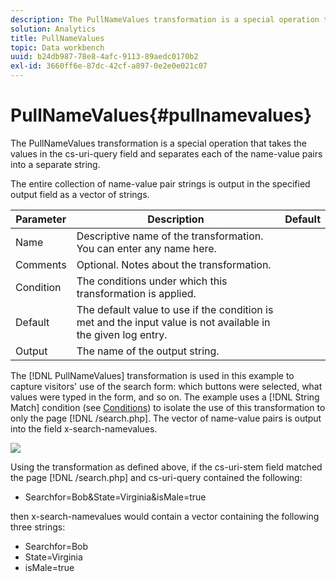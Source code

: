 ```yaml
---
description: The PullNameValues transformation is a special operation that takes the values in the cs-uri-query field and separates each of the name-value pairs into a separate string.
solution: Analytics
title: PullNameValues
topic: Data workbench
uuid: b24db987-78e8-4afc-9113-89aedc0170b2
exl-id: 3660ff6e-87dc-42cf-a897-0e2e0e021c07
---
```

# PullNameValues{#pullnamevalues}

The PullNameValues transformation is a special operation that takes the values in the cs-uri-query field and separates each of the name-value pairs into a separate string.

 The entire collection of name-value pair strings is output in the specified output field as a vector of strings.

|  Parameter  | Description  | Default  |
|---|---|---|
|  Name  | Descriptive name of the transformation. You can enter any name here.  |  |
|  Comments  | Optional. Notes about the transformation.  |  |
|  Condition  | The conditions under which this transformation is applied.  |  |
|  Default  | The default value to use if the condition is met and the input value is not available in the given log entry.  |  |
|  Output  | The name of the output string.  |  |

The [!DNL PullNameValues] transformation is used in this example to capture visitors' use of the search form: which buttons were selected, what values were typed in the form, and so on. The example uses a [!DNL String Match] condition (see [Conditions](../../../../../home/c-dataset-const-proc/c-conditions/c-abt-cond.md)) to isolate the use of this transformation to only the page [!DNL /search.php]. The vector of name-value pairs is output into the field x-search-namevalues.

![](assets/cfg_TransformationType_PullNameValues.png)

Using the transformation as defined above, if the cs-uri-stem field matched the page [!DNL /search.php] and cs-uri-query contained the following:

* Searchfor=Bob&State=Virginia&isMale=true

then x-search-namevalues would contain a vector containing the following three strings:

* Searchfor=Bob 
* State=Virginia 
* isMale=true
